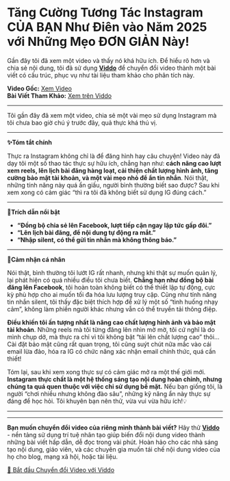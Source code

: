 # Tăng Cường Tương Tác Instagram CỦA BẠN Như Điên vào Năm 2025 với Những Mẹo ĐƠN GIẢN Này!

Gần đây tôi đã xem một video và thấy nó khá hữu ích. Để hiểu rõ hơn và chia sẻ nội dung, tôi đã sử dụng **[Viddo](https://viddo.pro/)** để chuyển đổi video thành một bài viết có cấu trúc, phục vụ như tài liệu tham khảo cho phân tích này.

**Video Gốc:** [Xem Video](https://www.youtube.com/watch?v=BzQgV2x-cxY)  
**Bài Viết Tham Khảo:** [Xem trên Viddo](https://viddo.pro/zh/video-result/c85437dd-6263-42b4-b6f7-bf3afaf11d28)

---

Tôi gần đây đã xem một video, chia sẻ một vài mẹo sử dụng Instagram mà tôi chưa bao giờ chú ý trước đây, quả thực khá thú vị.

---

**✨Tóm tắt chính**

Thực ra Instagram không chỉ là để đăng hình hay câu chuyện! Video này đã dạy tôi một số thao tác thực sự hữu ích, chẳng hạn như: **cách nâng cao lượt xem reels, lên lịch bài đăng hàng loạt, cải thiện chất lượng hình ảnh, tăng cường bảo mật tài khoản, và một vài mẹo nhỏ để ẩn tin nhắn**. Nói thật, những tính năng này quá ẩn giấu, người bình thường biết sao được? Sau khi xem xong có cảm giác “thì ra tôi đã không biết sử dụng IG đúng cách.”

---

**📌Trích dẫn nổi bật**

- **“Đồng bộ chia sẻ lên Facebook, lượt tiếp cận ngay lập tức gấp đôi.”**
- **“Lên lịch bài đăng, để nội dung tự động ra mắt.”**
- **“Nhập silent, có thể gửi tin nhắn mà không thông báo.”**

---

**💭Cảm nhận cá nhân**

Nói thật, bình thường tôi lướt IG rất nhanh, nhưng khi thật sự muốn quản lý, lại phát hiện có quá nhiều điều tôi chưa biết. **Chẳng hạn như đồng bộ bài đăng lên Facebook**, tôi hoàn toàn không biết có thể thiết lập tự động, cực kỳ phù hợp cho ai muốn tối đa hóa lưu lượng truy cập. Cũng như tính năng tin nhắn silent, tôi thấy đặc biệt thích hợp để xử lý một số “tình huống nhạy cảm”, không làm phiền người khác nhưng vẫn có thể truyền tải thông điệp.

**Điều khiến tôi ấn tượng nhất là nâng cao chất lượng hình ảnh và bảo mật tài khoản**. Những reels mà tôi từng đăng lên nhìn mờ mờ, tôi cứ nghĩ là do mình chụp dở, mà thực ra chỉ vì tôi không bật “tải lên chất lượng cao” thôi... Cài đặt bảo mật cũng rất quan trọng, tôi cũng suýt chút nữa mắc vào cái email lừa đảo, hóa ra IG có chức năng xác nhận email chính thức, quá cần thiết!

Tóm lại, sau khi xem xong thực sự có cảm giác mở ra một thế giới mới. **Instagram thực chất là một hệ thống sáng tạo nội dung hoàn chỉnh, nhưng chúng ta quá quen thuộc với việc chỉ sử dụng bề mặt.** Nếu bạn giống tôi, là người “chơi nhiều nhưng không đào sâu”, những kỹ năng ẩn này thực sự đáng để học hỏi. Tôi khuyên bạn nên thử, vừa vui vừa hữu ích!💡

---

---

**Bạn muốn chuyển đổi video của riêng mình thành bài viết?** Hãy thử **[Viddo](https://viddo.pro/)** - nền tảng sử dụng trí tuệ nhân tạo giúp biến đổi nội dung video thành những bài viết hấp dẫn, dễ đọc trong vài phút. Hoàn hảo cho các nhà sáng tạo nội dung, giáo viên, và các chuyên gia muốn tái chế nội dung video của họ cho blog, mạng xã hội, hoặc tài liệu.

[🚀 Bắt đầu Chuyển đổi Video với Viddo](https://viddo.pro/)